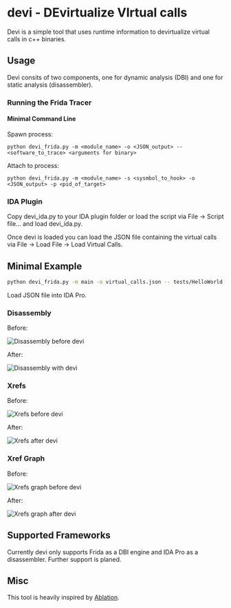 # devi - DEvirtualize VIrtual calls

Devi is a simple tool that uses runtime information to devirtualize virtual calls in c++ binaries. 

## Usage

Devi consits of two components, one for dynamic analysis (DBI)  and one for static analysis (disassembler). 

### Running the Frida Tracer

#### Minimal Command Line

Spawn process:

```
python devi_frida.py -m <module_name> -o <JSON_output> -- <software_to_trace> <arguments for binary>
```

Attach to process:

```
python devi_frida.py -m <module_name> -s <sysmbol_to_hook> -o <JSON_output> -p <pid_of_target>
```

### IDA Plugin

Copy devi\_ida.py to your IDA plugin folder or load the script via File -> Script file... and load devi\_ida.py.

Once devi is loaded you can load the JSON file containing the virtual calls via File -> Load File -> Load Virtual Calls. 

## Minimal Example

```bash
python devi_frida.py -m main -o virtual_calls.json -- tests/HelloWorld myArgs
```

Load JSON file into IDA Pro. 

### Disassembly

Before:

![Disassembly before devi](https://github.com/murx-/devi/blob/master/images/cpp-test-assembly-wo-devi.png)


After:

![Disassembly with devi](https://github.com/murx-/devi/blob/master/images/cpp-test-assembly-w-devi.PNG)

### Xrefs

Before:

![Xrefs before devi](https://github.com/murx-/devi/blob/master/images/cpp-test-xrefs-wo-devi.PNG)

After:

![Xrefs after devi](https://github.com/murx-/devi/blob/master/images/cpp-test-xrefs-w-devi.PNG)

### Xref Graph

Before:

![Xrefs graph before devi](https://github.com/murx-/devi/blob/master/images/cpp-test-xrefs-graphs-wo-devi2.PNG)

After:

![Xrefs graph after devi](https://github.com/murx-/devi/blob/master/images/cpp-test-xrefs-graphs-w-devi.PNG)

## Supported Frameworks

Currently devi only supports Frida as a DBI engine and IDA Pro as a disassembler. Further support is planed.

## Misc

This tool is heavily inspired by [Ablation](https://github.com/cylance/Ablation). 
